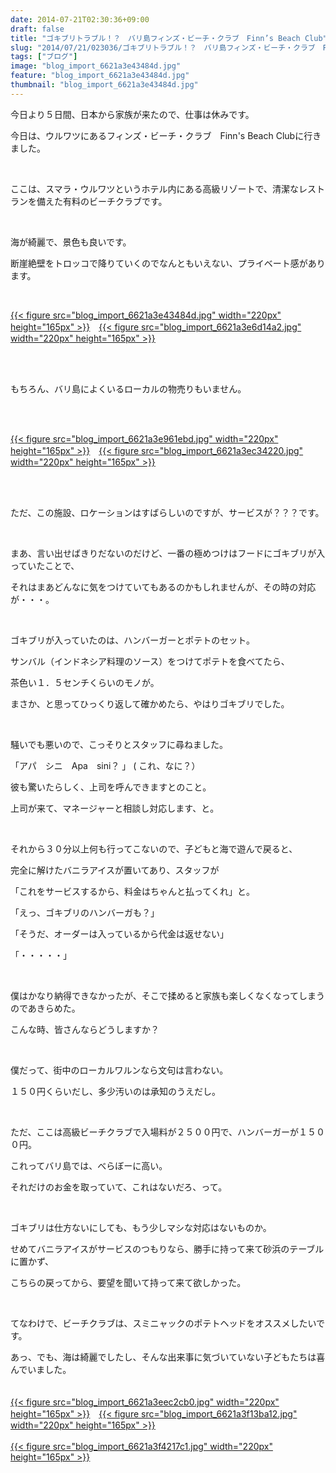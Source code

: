 ```yaml
---
date: 2014-07-21T02:30:36+09:00
draft: false
title: "ゴキブリトラブル！？　バリ島フィンズ・ビーチ・クラブ　Finn’s Beach Club"
slug: "2014/07/21/023036/ゴキブリトラブル！？　バリ島フィンズ・ビーチ・クラブ　Finn&#39;s Beach Club"
tags: ["ブログ"]
image: "blog_import_6621a3e43484d.jpg"
feature: "blog_import_6621a3e43484d.jpg"
thumbnail: "blog_import_6621a3e43484d.jpg"
---
```

<p>今日より５日間、日本から家族が来たので、仕事は休みです。</p><p>今日は、ウルワツにあるフィンズ・ビーチ・クラブ　Finn&#39;s Beach Clubに行きました。</p><br/><p>ここは、スマラ・ウルワツというホテル内にある高級リゾートで、清潔なレストランを備えた有料のビーチクラブです。</p><br/><p>海が綺麗で、景色も良いです。</p><p>断崖絶壁をトロッコで降りていくのでなんともいえない、プライベート感があります。</p><br/><p><a href="blog_import_6621a3e57d303.jpg">{{< figure src="blog_import_6621a3e43484d.jpg" width="220px" height="165px" >}}</a>　<a href="blog_import_6621a3e81adbf.jpg">{{< figure src="blog_import_6621a3e6d14a2.jpg" width="220px" height="165px" >}}</a></p><br/><br/><p>もちろん、バリ島によくいるローカルの物売りもいません。</p><br/><br/><p><a href="blog_import_6621a3ea9b11a.jpg">{{< figure src="blog_import_6621a3e961ebd.jpg" width="220px" height="165px" >}}</a>　<a href="blog_import_6621a3ed7ea04.jpg">{{< figure src="blog_import_6621a3ec34220.jpg" width="220px" height="165px" >}}</a></p><br/><br/><p>ただ、この施設、ロケーションはすばらしいのですが、サービスが？？？です。</p><p><br/></p><p>まあ、言い出せばきりだないのだけど、一番の極めつけはフードにゴキブリが入っていたことで、</p><p>それはまあどんなに気をつけていてもあるのかもしれませんが、その時の対応が・・・。</p><p><br/></p><p>ゴキブリが入っていたのは、ハンバーガーとポテトのセット。</p><p>サンバル（インドネシア料理のソース）をつけてポテトを食べてたら、</p><p>茶色い１．５センチくらいのモノが。</p><p>まさか、と思ってひっくり返して確かめたら、やはりゴキブリでした。</p><p><br/></p><p>騒いでも悪いので、こっそりとスタッフに尋ねました。</p><p>「アパ　シニ　Apa　sini？ 」 ( これ、なに？）</p><p>彼も驚いたらしく、上司を呼んできますとのこと。</p><p>上司が来て、マネージャーと相談し対応します、と。</p><p><br/></p><p>それから３０分以上何も行ってこないので、子どもと海で遊んで戻ると、</p><p>完全に解けたバニラアイスが置いてあり、スタッフが</p><p>「これをサービスするから、料金はちゃんと払ってくれ」と。</p><p>「えっ、ゴキブリのハンバーガも？」</p><p>「そうだ、オーダーは入っているから代金は返せない」</p><p>「・・・・・」</p><p><br/></p><p>僕はかなり納得できなかったが、そこで揉めると家族も楽しくなくなってしまうのであきらめた。</p><p>こんな時、皆さんならどうしますか？</p><p><br/></p><p>僕だって、街中のローカルワルンなら文句は言わない。</p><p>１５０円くらいだし、多少汚いのは承知のうえだし。</p><p><br/></p><p>ただ、ここは高級ビーチクラブで入場料が２５００円で、ハンバーガーが１５００円。</p><p>これってバリ島では、べらぼーに高い。</p><p>それだけのお金を取っていて、これはないだろ、って。</p><p><br/></p><p>ゴキブリは仕方ないにしても、もう少しマシな対応はないものか。</p><p>せめてバニラアイスがサービスのつもりなら、勝手に持って来て砂浜のテーブルに置かず、</p><p>こちらの戻ってから、要望を聞いて持って来て欲しかった。</p><p><br/></p><p>てなわけで、ビーチクラブは、スミニャックのポテトヘッドをオススメしたいです。</p><p>あっ、でも、海は綺麗でしたし、そんな出来事に気づいていない子どもたちは喜んでいました。<br/><br/><br/><a href="blog_import_6621a3f0042ee.jpg">{{< figure src="blog_import_6621a3eec2cb0.jpg" width="220px" height="165px" >}}</a>　<a href="blog_import_6621a3f27931b.jpg">{{< figure src="blog_import_6621a3f13ba12.jpg" width="220px" height="165px" >}}</a><br/><br/><a href="blog_import_6621a3f55adfe.jpg">{{< figure src="blog_import_6621a3f4217c1.jpg" width="220px" height="165px" >}}</a><br/><br/><br/></p>

